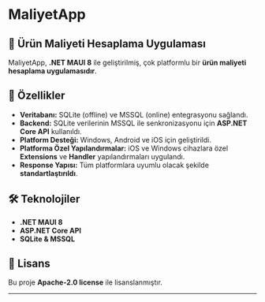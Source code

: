  # MaliyetApp
 
 ## 🚀 Ürün Maliyeti Hesaplama Uygulaması
 
 MaliyetApp, **.NET MAUI 8** ile geliştirilmiş, çok platformlu bir **ürün maliyeti hesaplama uygulamasıdır**.
 
 ## 📌 Özellikler
 - **Veritabanı:** SQLite (offline) ve MSSQL (online) entegrasyonu sağlandı.
 - **Backend:** SQLite verilerinin MSSQL ile senkronizasyonu için **ASP.NET Core API** kullanıldı.
 - **Platform Desteği:** Windows, Android ve iOS için geliştirildi.
 - **Platforma Özel Yapılandırmalar:** iOS ve Windows cihazlara özel **Extensions** ve **Handler** yapılandırmaları uygulandı.
 - **Response Yapısı:** Tüm platformlara uyumlu olacak şekilde **standartlaştırıldı**.
 
 ## 🛠️ Teknolojiler
 - **.NET MAUI 8**
 - **ASP.NET Core API**
 - **SQLite & MSSQL**
 
 ## 📜 Lisans
 Bu proje **Apache-2.0 license** ile lisanslanmıştır.
 
 ---
